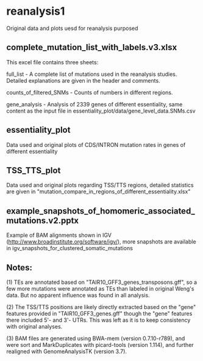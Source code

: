 # reanalysis1
Original data and plots uesd for reanalysis purposed



## complete_mutation_list_with_labels.v3.xlsx

This excel file contains three sheets:

full_list - A complete list of mutations used in the reanalysis studies. Detailed explanations are given in the header and comments.

counts_of_filtered_SNMs - Counts of numbers in different regions. 

gene_analysis - Analysis of 2339 genes of different essentiality, same content as the input file in essentiality_plot/data/gene_level_data.SNMs.csv


## essentiality_plot
Data used and original plots of CDS/INTRON mutation rates in genes of different essentiality


## TSS_TTS_plot
Data used and original plots regarding TSS/TTS regions, detailed statistics are given in "mutation_compare_in_regions_of_different_essentiality.xlsx"


## example_snapshots_of_homomeric_associated_mutations.v2.pptx
Example of BAM alignments shown in IGV (http://www.broadinstitute.org/software/igv/), more snapshots are available in igv_snapshots_for_clustered_somatic_mutations


## Notes:
(1) TEs are annotated based on "TAIR10_GFF3_genes_transposons.gff", so a few more mutations were annotated as TEs than labeled in original Weng's data. But no apparent influence was found in all analysis.

(2) The TSS/TTS positions are likely directly extracted based on the "gene" features provided in "TAIR10_GFF3_genes.gff" though the "gene" features there included 5'- and 3'- UTRs. This was left as it is to keep consistency with original analyses. 

(3) BAM files are generated using BWA-mem (version 0.7.10-r789), and were sort and MarkDuplicates with picard-tools (version 1.114), and further realigned with GenomeAnalysisTK (version 3.7).
